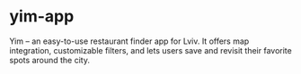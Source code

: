 # yim-app
Yim – an easy-to-use restaurant finder app for Lviv. It offers map integration, customizable filters, and lets users save and revisit their favorite spots around the city.
